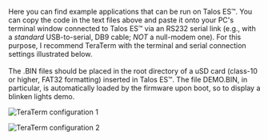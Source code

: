Here you can find example applications that can be run on Talos ES™. You can copy the code in the text files above and paste it onto your PC's terminal window connected to Talos ES™ via an RS232 serial link (e.g., with a <i>standard</i> USB-to-serial, DB9 cable; <i>NOT</i> a null-modem one). For this purpose, I recommend TeraTerm with the terminal and serial connection settings illustrated below.<br><br>
The .BIN files should be placed in the root directory of a uSD card (class-10 or higher, FAT32 formatting) inserted in Talos ES™. The file DEMO.BIN, in particular, is automatically loaded by the firmware upon boot, so to display a blinken lights demo.<br>

![TeraTerm configuration 1](https://github.com/TheByteAttic/TalosES/assets/69539226/fe04abf9-cf5b-4218-a017-99f9f7ce4726)

![TeraTerm configuration 2](https://github.com/TheByteAttic/TalosES/assets/69539226/c33fcbed-6ce7-4666-83a5-146f08bc77ba)
